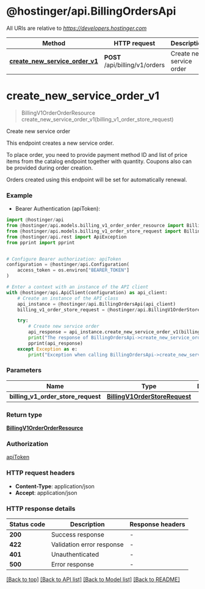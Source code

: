 # @hostinger/api.BillingOrdersApi

All URIs are relative to *https://developers.hostinger.com*

Method | HTTP request | Description
------------- | ------------- | -------------
[**create_new_service_order_v1**](BillingOrdersApi.md#create_new_service_order_v1) | **POST** /api/billing/v1/orders | Create new service order


# **create_new_service_order_v1**
> BillingV1OrderOrderResource create_new_service_order_v1(billing_v1_order_store_request)

Create new service order

This endpoint creates a new service order. 

To place order, you need to provide payment method ID and list of price items from the catalog endpoint together with quantity.
Coupons also can be provided during order creation.

Orders created using this endpoint will be set for automatically renewal.

### Example

* Bearer Authentication (apiToken):

```python
import @hostinger/api
from @hostinger/api.models.billing_v1_order_order_resource import BillingV1OrderOrderResource
from @hostinger/api.models.billing_v1_order_store_request import BillingV1OrderStoreRequest
from @hostinger/api.rest import ApiException
from pprint import pprint


# Configure Bearer authorization: apiToken
configuration = @hostinger/api.Configuration(
    access_token = os.environ["BEARER_TOKEN"]
)

# Enter a context with an instance of the API client
with @hostinger/api.ApiClient(configuration) as api_client:
    # Create an instance of the API class
    api_instance = @hostinger/api.BillingOrdersApi(api_client)
    billing_v1_order_store_request = @hostinger/api.BillingV1OrderStoreRequest() # BillingV1OrderStoreRequest | 

    try:
        # Create new service order
        api_response = api_instance.create_new_service_order_v1(billing_v1_order_store_request)
        print("The response of BillingOrdersApi->create_new_service_order_v1:\n")
        pprint(api_response)
    except Exception as e:
        print("Exception when calling BillingOrdersApi->create_new_service_order_v1: %s\n" % e)
```



### Parameters


Name | Type | Description  | Notes
------------- | ------------- | ------------- | -------------
 **billing_v1_order_store_request** | [**BillingV1OrderStoreRequest**](BillingV1OrderStoreRequest.md)|  | 

### Return type

[**BillingV1OrderOrderResource**](BillingV1OrderOrderResource.md)

### Authorization

[apiToken](../README.md#apiToken)

### HTTP request headers

 - **Content-Type**: application/json
 - **Accept**: application/json

### HTTP response details

| Status code | Description | Response headers |
|-------------|-------------|------------------|
**200** | Success response |  -  |
**422** | Validation error response |  -  |
**401** | Unauthenticated |  -  |
**500** | Error response |  -  |

[[Back to top]](#) [[Back to API list]](../README.md#documentation-for-api-endpoints) [[Back to Model list]](../README.md#documentation-for-models) [[Back to README]](../README.md)

